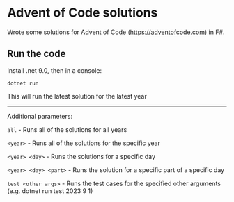 # Advent of Code solutions

Wrote some solutions for Advent of Code (https://adventofcode.com) in F#.

## Run the code

Install .net 9.0, then in a console:

```
dotnet run
```

This will run the latest solution for the latest year

---

Additional parameters:

`all` - Runs all of the solutions for all years

`<year>` - Runs all of the solutions for the specific year

`<year> <day>` - Runs the solutions for a specific day

`<year> <day> <part>` - Runs the solution for a specific part of a specific day

`test <other args>` - Runs the test cases for the specified other arguments (e.g. dotnet run test 2023 9 1)
